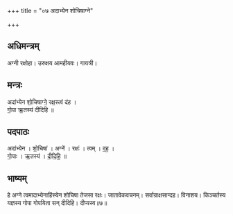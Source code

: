 +++
title = "०७ अदाभ्येन शोचिषाग्ने"

+++
## अधिमन्त्रम्
अग्नी रक्षोहा। उरुक्षय आमहीयवः। गायत्री।

## मन्त्रः
अदा॑भ्येन शो॒चिषाग्ने॒ रक्ष॒स्त्वं द॑ह ।  
गो॒पा ऋ॒तस्य॑ दीदिहि ॥

## पदपाठः
अदा॑भ्येन । शो॒चिषा॑ । अग्ने॑ । रक्षः॑ । त्वम् । द॒ह॒ ।  
गो॒पाः । ऋ॒तस्य॑ । दी॒दि॒हि॒ ॥

## भाष्यम्
हे अग्ने त्वमादाभ्येनाहिंस्येन शोचिषा तेजसा रक्षः। जातावेकवचनम्। सर्वान्राक्षसान्दह। विनाशय। किञ्चर्तस्य यज्ञस्य गोपा गोपयिता सन् दीदिहि। दीप्यस्व॥७॥